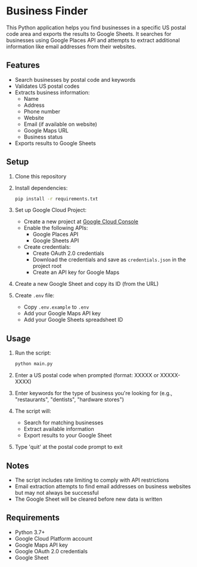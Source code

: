 # Business Finder

This Python application helps you find businesses in a specific US postal code area and exports the results to Google Sheets. It searches for businesses using Google Places API and attempts to extract additional information like email addresses from their websites.

## Features

- Search businesses by postal code and keywords
- Validates US postal codes
- Extracts business information:
  - Name
  - Address
  - Phone number
  - Website
  - Email (if available on website)
  - Google Maps URL
  - Business status
- Exports results to Google Sheets

## Setup

1. Clone this repository
2. Install dependencies:
   ```bash
   pip install -r requirements.txt
   ```

3. Set up Google Cloud Project:
   - Create a new project at [Google Cloud Console](https://console.cloud.google.com)
   - Enable the following APIs:
     - Google Places API
     - Google Sheets API
   - Create credentials:
     - Create OAuth 2.0 credentials
     - Download the credentials and save as `credentials.json` in the project root
     - Create an API key for Google Maps

4. Create a new Google Sheet and copy its ID (from the URL)

5. Create `.env` file:
   - Copy `.env.example` to `.env`
   - Add your Google Maps API key
   - Add your Google Sheets spreadsheet ID

## Usage

1. Run the script:
   ```bash
   python main.py
   ```

2. Enter a US postal code when prompted (format: XXXXX or XXXXX-XXXX)

3. Enter keywords for the type of business you're looking for (e.g., "restaurants", "dentists", "hardware stores")

4. The script will:
   - Search for matching businesses
   - Extract available information
   - Export results to your Google Sheet

5. Type 'quit' at the postal code prompt to exit

## Notes

- The script includes rate limiting to comply with API restrictions
- Email extraction attempts to find email addresses on business websites but may not always be successful
- The Google Sheet will be cleared before new data is written

## Requirements

- Python 3.7+
- Google Cloud Platform account
- Google Maps API key
- Google OAuth 2.0 credentials
- Google Sheet 